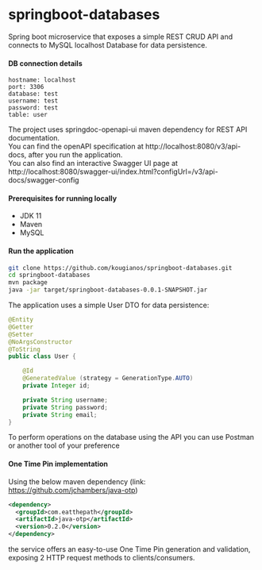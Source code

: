 # springboot-databases
Spring boot microservice that exposes a simple REST CRUD API and connects to MySQL localhost Database for data persistence. <br>

#### DB connection details
```
hostname: localhost
port: 3306
database: test 
username: test 
password: test
table: user
```

The project uses springdoc-openapi-ui maven dependency for REST API documentation. <br>
You can find the openAPI specification at http://localhost:8080/v3/api-docs, after you run the application. <br>
You can also find an interactive Swagger UI page at http://localhost:8080/swagger-ui/index.html?configUrl=/v3/api-docs/swagger-config

#### Prerequisites for running locally <br>
* JDK 11
* Maven
* MySQL

#### Run the application <br>

```bash
git clone https://github.com/kougianos/springboot-databases.git
cd springboot-databases
mvn package
java -jar target/springboot-databases-0.0.1-SNAPSHOT.jar
```

The application uses a simple User DTO for data persistence: <br>
```java
@Entity
@Getter
@Setter
@NoArgsConstructor
@ToString
public class User {

    @Id
    @GeneratedValue (strategy = GenerationType.AUTO)
    private Integer id;

    private String username;
    private String password;
    private String email;
}
```
To perform operations on the database using the API you can use Postman or another tool of your preference


#### One Time Pin implementation <br>
Using the below maven dependency (link: https://github.com/jchambers/java-otp)
```xml
<dependency>
  <groupId>com.eatthepath</groupId>
  <artifactId>java-otp</artifactId>
  <version>0.2.0</version>
</dependency>
```
the service offers an easy-to-use One Time Pin generation and validation, exposing 2 HTTP request methods to clients/consumers.
